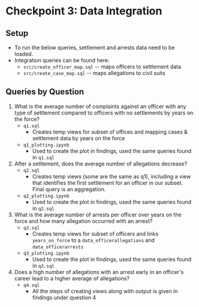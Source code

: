 # Checkpoint 3: Data Integration

## Setup
* To run the below queries, settlement and arrests data need to be loaded.
* Integration queries can be found here:
    - `src/create_officer_map.sql` -- maps officers to settlement data
    - `src/create_case_map.sql` -- maps allegations to civil suits 

## Queries by Question
1. What is the average number of complaints against an officer with any type of settlement compared to officers with no settlements by years on the force?
    - `q1.sql`
        * Creates temp views for subset of offices and mapping cases & settlement data by years on the force
    - `q1_plotting.ipynb`
        * Used to create the plot in findings, used the same queries found in `q1.sql`
2. After a settlement, does the average number of allegations decrease?
    - `q2.sql`
        * Creates temp views (some are the same as q1), including a view that identifies the first settlement for an officer in our subset. Final query is an aggregation.
    - `q2_plotting.ipynb`
        * Used to create the plot in findings, used the same queries found in `q2.sql`
3. What is the average number of arrests per officer over years on the force and how many allegation occurred with an arrest?
    - `q3.sql`
        * Creates temp views for subset of officers and links `years_on_force` to a `data_officerallegations` and `data_officerarrests`
    - `q3_plotting.ipynb`
        * Used to create the plot in findings, used the same queries found in `q3.sql`
4. Does a high number of allegations with an arrest early in an officer's career lead to a higher average of allegations?
    - `q4.sql`
        * All the steps of creating views along with output is given in findings under question 4